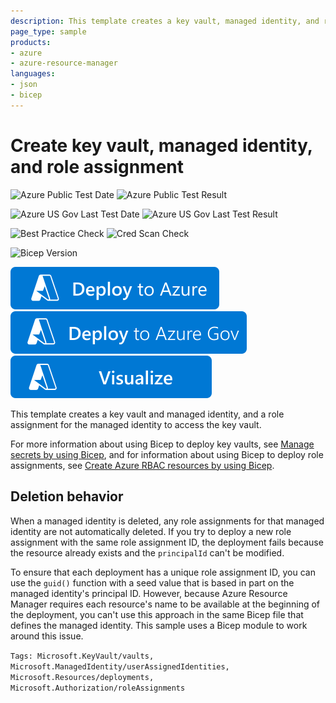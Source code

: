 ```yaml
---
description: This template creates a key vault, managed identity, and role assignment.
page_type: sample
products:
- azure
- azure-resource-manager
languages:
- json
- bicep
---
```

# Create key vault, managed identity, and role assignment

![Azure Public Test Date](https://azurequickstartsservice.blob.core.windows.net/badges/quickstarts/microsoft.keyvault/key-vault-managed-identity-role-assignment/PublicLastTestDate.svg)
![Azure Public Test Result](https://azurequickstartsservice.blob.core.windows.net/badges/quickstarts/microsoft.keyvault/key-vault-managed-identity-role-assignment/PublicDeployment.svg)

![Azure US Gov Last Test Date](https://azurequickstartsservice.blob.core.windows.net/badges/quickstarts/microsoft.keyvault/key-vault-managed-identity-role-assignment/FairfaxLastTestDate.svg)
![Azure US Gov Last Test Result](https://azurequickstartsservice.blob.core.windows.net/badges/quickstarts/microsoft.keyvault/key-vault-managed-identity-role-assignment/FairfaxDeployment.svg)

![Best Practice Check](https://azurequickstartsservice.blob.core.windows.net/badges/quickstarts/microsoft.keyvault/key-vault-managed-identity-role-assignment/BestPracticeResult.svg)
![Cred Scan Check](https://azurequickstartsservice.blob.core.windows.net/badges/quickstarts/microsoft.keyvault/key-vault-managed-identity-role-assignment/CredScanResult.svg)

![Bicep Version](https://azurequickstartsservice.blob.core.windows.net/badges/quickstarts/microsoft.keyvault/key-vault-managed-identity-role-assignment/BicepVersion.svg)

[![Deploy To Azure](https://raw.githubusercontent.com/Azure/azure-quickstart-templates/master/1-CONTRIBUTION-GUIDE/images/deploytoazure.svg?sanitize=true)](https://portal.azure.com/#create/Microsoft.Template/uri/https%3A%2F%2Fraw.githubusercontent.com%2FAzure%2Fazure-quickstart-templates%2Fmaster%2Fquickstarts%2Fmicrosoft.keyvault%2Fkey-vault-managed-identity-role-assignment%2Fazuredeploy.json)
[![Deploy To Azure US Gov](https://raw.githubusercontent.com/Azure/azure-quickstart-templates/master/1-CONTRIBUTION-GUIDE/images/deploytoazuregov.svg?sanitize=true)](https://portal.azure.us/#create/Microsoft.Template/uri/https%3A%2F%2Fraw.githubusercontent.com%2FAzure%2Fazure-quickstart-templates%2Fmaster%2Fquickstarts%2Fmicrosoft.keyvault%2Fkey-vault-managed-identity-role-assignment%2Fazuredeploy.json)
[![Visualize](https://raw.githubusercontent.com/Azure/azure-quickstart-templates/master/1-CONTRIBUTION-GUIDE/images/visualizebutton.svg?sanitize=true)](http://armviz.io/#/?load=https%3A%2F%2Fraw.githubusercontent.com%2FAzure%2Fazure-quickstart-templates%2Fmaster%2Fquickstarts%2Fmicrosoft.keyvault%2Fkey-vault-managed-identity-role-assignment%2Fazuredeploy.json)

This template creates a key vault and managed identity, and a role assignment for the managed identity to access the key vault.

For more information about using Bicep to deploy key vaults, see [Manage secrets by using Bicep](https://docs.microsoft.com/azure/azure-resource-manager/bicep/scenarios-secrets#use-key-vault), and for information about using Bicep to deploy role assignments, see [Create Azure RBAC resources by using Bicep](https://docs.microsoft.com/azure/azure-resource-manager/bicep/scenarios-rbac).

## Deletion behavior

When a managed identity is deleted, any role assignments for that managed identity are not automatically deleted. If you try to deploy a new role assignment with the same role assignment ID, the deployment fails because the resource already exists and the `principalId` can't be modified.

To ensure that each deployment has a unique role assignment ID, you can use the `guid()` function with a seed value that is based in part on the managed identity's principal ID. However, because Azure Resource Manager requires each resource's name to be available at the beginning of the deployment, you can't use this approach in the same Bicep file that defines the managed identity. This sample uses a Bicep module to work around this issue.

`Tags: Microsoft.KeyVault/vaults, Microsoft.ManagedIdentity/userAssignedIdentities, Microsoft.Resources/deployments, Microsoft.Authorization/roleAssignments`